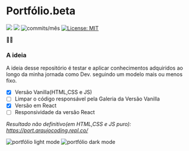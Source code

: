 # Portfólio.beta
<img src="https://img.shields.io/github/languages/count/Pereira-Araujo/portfolio.beta?style=flat-square"/> <img src="https://img.shields.io/github/last-commit/Pereira-Araujo/portfolio.beta?style=flat-square"/> <img alt="commits/mês" src="https://img.shields.io/github/commit-activity/m/Pereira-Araujo/portfolio.beta?style=flat-square"/> [![License: MIT](https://img.shields.io/badge/License-MIT-yellow.svg)](https://opensource.org/licenses/MIT)

🚧👷
### A ideia
A ideia desse repositório é testar e aplicar conhecimentos adquiridos ao longo da minha jornada como Dev. seguindo um modelo mais ou menos fixo.

- [X] Versão Vanilla(HTML,CSS e JS)
- [ ] Limpar o código responsável pela Galeria da Versão Vanilla
- [X] Versão em React
- [ ] Responsividade da versão React

*Resultado não definitivo(em HTML,CSS e JS puro): <https://port.araujocoding.repl.co/>*

![portfólio light mode](https://64.media.tumblr.com/94df85146f1f81aa2a47830d77c8c61c/876f6b3cae29e79f-b5/s2048x3072/413db8efea596330ed0ae8efd91f1f0907d307be.png)
![portfólio dark mode](https://64.media.tumblr.com/725e57c86233ebeb9a801e4b7f65bd7e/876f6b3cae29e79f-c0/s2048x3072/630288480e2408259d71f75cc1b2a7b9e7f69cd3.png)
